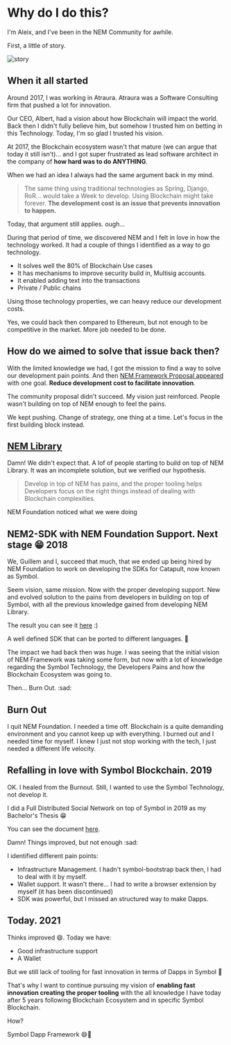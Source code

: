 # Why do I do this?

I'm Aleix, and I've been in the NEM Community for awhile.

First, a little of story.

![story](https://media.giphy.com/media/Q8WGAVxruhAIg/giphy.gif)

## When it all started

Around 2017, I was working in Atraura. Atraura was a Software Consulting firm that pushed a lot for innovation.

Our CEO, Albert, had a vision about how Blockchain will impact the world. Back then I didn't fully believe him, but somehow I trusted him on betting in this Technology. Today, I'm so glad I trusted his vision.

At 2017, the Blockchain ecosystem wasn't that mature (we can argue that today it still isn't)... and I got super frustrated as lead software architect in the company of __how hard was to do ANYTHING__.

When we had an idea I always had the same argument back in my mind.

> The same thing using traditional technologies as Spring, Django, RoR... would take a Week to develop. Using Blockchain might take forever. __The development cost is an issue that prevents innovation to happen.__

Today, that argument still applies. ough...

During that period of time, we discovered NEM and I felt in love in how the technology worked. It had a couple of things I identified as a way to go technology.

- It solves well the 80% of Blockchain Use cases
- It has mechanisms to improve security build in, Multisig accounts.
- It enabled adding text into the transactions
- Private / Public chains

Using those technology properties, we can heavy reduce our development costs.

Yes, we could back then compared to Ethereum, but not enough to be competitive in the market. More job needed to be done.

## How do we aimed to solve that issue back then?

With the limited knowledge we had, I got the mission to find a way to solve our development pain points. And then [NEM Framework Proposal appeared](https://forum.nem.io/t/nem-framework-community-proposal/5174) with one goal. __Reduce development cost to facilitate innovation__.

The community proposal didn't succeed. My vision just reinforced. People wasn't building on top of NEM enough to feel the pains.

We kept pushing. Change of strategy, one thing at a time. Let's focus in the first building block instead.

## [NEM Library](https://github.com/NemProject/nem-library-ts)

Damn! We didn't expect that. A lof of people starting to build on top of NEM Library. It was an incomplete solution, but we verified our hypothesis.

> Develop in top of NEM has pains, and the proper tooling helps Developers focus on the right things instead of dealing with Blockchain complexities.

NEM Foundation noticed what we were doing

## NEM2-SDK with NEM Foundation Support. Next stage :grin: 2018

We, Guillem and I, succeed that much, that we ended up being hired by NEM Foundation to work on developing the SDKs for Catapult, now known as Symbol.

Seem vision, same mission. Now with the proper developing support. New and evolved solution to the pains from developers in building on top of Symbol, with all the previous knowledge gained from developing NEM Library.

The result you can see it [here](https://github.com/nemtech/symbol-sdk-typescript-javascript#readme) :)

A well defined SDK that can be ported to different languages. :tada:

The impact we had back then was huge. I was seeing that the initial vision of NEM Framework was taking some form, but now with a lot of knowledge regarding the Symbol Technology, the Developers Pains and how the Blockchain Ecosystem was going to.

Then... Burn Out. :sad:

## Burn Out

I quit NEM Foundation. I needed a time off. Blockchain is a quite demanding environment and you cannot keep up with everything. I burned out and I needed time for myself. I knew I just not stop working with the tech, I just needed a different life velocity.

## Refalling in love with Symbol Blockchain. 2019

OK. I healed from the Burnout. Still, I wanted to use the Symbol Technology, not develop it.

I did a Full Distributed Social Network on top of Symbol in 2019 as my Bachelor's Thesis :grin:

You can see the document [here](https://upcommons.upc.edu/bitstream/handle/2117/168589/144347.pdf).

Damn! Things improved, but not enough :sad:

I identified different pain points:

- Infrastructure Management. I hadn't symbol-bootstrap back then, I had to deal with it by myself.
- Wallet support. It wasn't there... I had to write a browser extension by myself (it has been discontinued)
- SDK was powerful, but I missed an structured way to make Dapps.

## Today. 2021

Thinks improved :smile:. Today we have:

- Good infrastructure support
- A Wallet

But we still lack of tooling for fast innovation in terms of Dapps in Symbol :thinking:

That's why I want to continue pursuing my vision of __enabling fast innovation creating the proper tooling__ with the all knowledge I have today after 5 years following Blockchain Ecosystem and in specific Symbol Blockchain.

How?

Symbol Dapp Framework :smile::muscle: